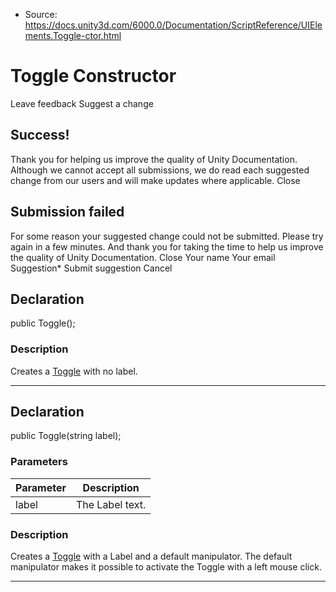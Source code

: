 * Source: https://docs.unity3d.com/6000.0/Documentation/ScriptReference/UIElements.Toggle-ctor.html

# Toggle Constructor
Leave feedback
Suggest a change
## Success!
Thank you for helping us improve the quality of Unity Documentation. Although we cannot accept all submissions, we do read each suggested change from our users and will make updates where applicable.
Close
## Submission failed
For some reason your suggested change could not be submitted. Please <a>try again</a> in a few minutes. And thank you for taking the time to help us improve the quality of Unity Documentation.
Close
Your name Your email Suggestion* Submit suggestion
Cancel
## Declaration
public Toggle(); 
### Description
Creates a [Toggle](https://docs.unity3d.com/6000.0/Documentation/ScriptReference/UIElements.Toggle.html) with no label. 
* * *
## Declaration
public Toggle(string label); 
### Parameters
Parameter | Description  
---|---  
label | The Label text.  
### Description
Creates a [Toggle](https://docs.unity3d.com/6000.0/Documentation/ScriptReference/UIElements.Toggle.html) with a Label and a default manipulator. 
The default manipulator makes it possible to activate the Toggle with a left mouse click. 
* * *
